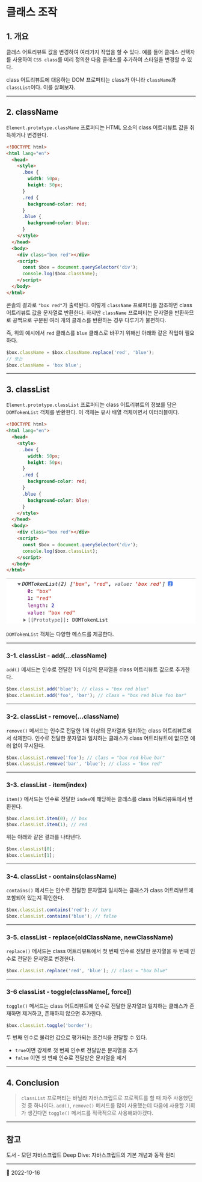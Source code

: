# 클래스 조작

## 1. 개요

클래스 어트리뷰트 값을 변경하여 여러가지 작업을 할 수 있다. 예를 들어 클래스 선택자를 사용하여 `CSS class`를 미리 정의한 다음 클래스를 추가하여 스타일을 변경할 수 있다.

class 어트리뷰트에 대응하는 DOM 프로퍼티는 class가 아니라 `className`과 `classList`이다. 이를 살펴보자.

---

## 2. className

`Element.prototype.className` 프로퍼티는 HTML 요소의 class 어트리뷰트 값을 취득하거나 변경한다.

```html
<!DOCTYPE html>
<html lang="en">
  <head>
    <style>
      .box {
        width: 50px;
        height: 50px;
      }
      .red {
        background-color: red;
      }
      .blue {
        background-color: blue;
      }
    </style>
  </head>
  <body>
    <div class="box red"></div>
    <script>
      const $box = document.querySelector('div');
      console.log($box.className);
    </script>
  </body>
</html>
```

콘솔의 결과로 `"box red"`가 출력된다. 이렇게 `className` 프로퍼티를 참조하면 class 어트리뷰트 값을 문자열로 반환한다. 하지만 `className` 프로퍼티는 문자열을 반환하므로 공백으로 구분된 여러 개의 클래스를 반환하는 경우 다루기가 불편하다.

즉, 위의 예시에서 `red` 클래스를 `blue` 클래스로 바꾸기 위해선 아래와 같은 작업이 필요하다.

```javascript
$box.className = $box.className.replace('red', 'blue');
// 또는
$box.className = 'box blue';
```

---

## 3. classList

`Element.prototype.classList` 프로퍼티는 class 어트리뷰트의 정보를 담은 `DOMTokenList` 객체를 반환한다. 이 객체는 유사 배열 객체이면서 이터러블이다.

```html
<!DOCTYPE html>
<html lang="en">
  <head>
    <style>
      .box {
        width: 50px;
        height: 50px;
      }
      .red {
        background-color: red;
      }
      .blue {
        background-color: blue;
      }
    </style>
  </head>
  <body>
    <div class="box red"></div>
    <script>
      const $box = document.querySelector('div');
      console.log($box.classList);
    </script>
  </body>
</html>
```

![classList](/image/JS/Dom/ClassManipulation/classList1.png)

`DOMTokenList` 객체는 다양한 메스드를 제공한다.

---

### 3-1. classList - add(...className)

`add()` 메서드는 인수로 전달한 1개 이상의 문자열을 class 어트리뷰트 값으로 추가한다.

```javascript
$box.classList.add('blue'); // class = "box red blue"
$box.classList.add('foo', 'bar'); // class = "box red blue foo bar"
```

---

### 3-2. classList - remove(...className)

`remove()` 메서드는 인수로 전달한 1개 이상의 문자열과 일치하는 class 어트리뷰트에서 삭제한다. 인수로 전달한 문자열과 일치하는 클래스가 class 어트리뷰트에 없으면 에러 없이 무시된다.

```javascript
$box.classList.remove('foo'); // class = "box red blue bar"
$box.classList.remove('bar', 'blue'); // class = "box red"
```

---

### 3-3. classList - item(index)

`item()` 메서드는 인수로 전달한 `index`에 해당하는 클래스를 class 어트리뷰트에서 반환한다.

```javascript
$box.classList.item(0); // box
$box.classList.item(1); // red
```

위는 아래와 같은 결과를 나타낸다.

```javascript
$box.classList[0];
$box.classList[1];
```

---

### 3-4. classList - contains(className)

`contains()` 메서드는 인수로 전달한 문자열과 일치하는 클래스가 class 어트리뷰트에 포함되어 있는지 확인한다.

```javascript
$box.classList.contains('red'); // ture
$box.classList.contains('blue'); // false
```

---

### 3-5. classList - replace(oldClassName, newClassName)

`replace()` 메서드는 class 어트리뷰트에서 첫 번째 인수로 전달한 문자열을 두 번째 인수로 전달한 문자열로 변경한다.

```javascript
$box.classList.replace('red', 'blue'); // class = "box blue"
```

---

### 3-6 classList - toggle(className[, force])

`toggle()` 메서드는 class 어트리뷰트에 인수로 전달한 문자열과 일치하는 클래스가 존재하면 제거하고, 존재하지 않으면 추가한다.

```javascript
$box.classList.toggle('border');
```

두 번째 인수로 불리언 값으로 평가되는 조건식을 전달할 수 있다.

- `true`이면 강제로 첫 번째 인수로 전달받은 문자열을 추가
- `false` 이면 첫 번째 인수로 전달받은 문자열을 제거

---

## 4. Conclusion

> `classList` 프로퍼티는 바닐라 자바스크립트로 프로젝트를 할 때 자주 사용했던 것 중 하나이다. `add()`, `remove()` 메서드를 많이 사용했는데 다음에 사용할 기회가 생긴다면 `toggle()` 메서드를 적극적으로 사용해봐야겠다.

---

## 참고

도서 - 모던 자바스크립트 Deep Dive: 자바스크립트의 기본 개념과 동작 원리

---

📅 2022-10-16
